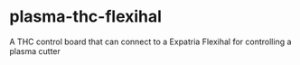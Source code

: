 # plasma-thc-flexihal
A THC control board that can connect to a Expatria Flexihal for controlling a plasma cutter
